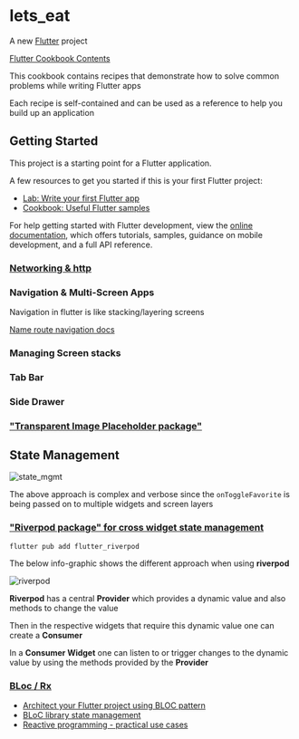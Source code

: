 # lets_eat

A new [Flutter](https://docs.flutter.dev "Flutter docs") project

[Flutter Cookbook Contents](https://docs.flutter.dev/cookbook "check contents")

This cookbook contains recipes that demonstrate how to solve common problems while writing Flutter apps

Each recipe is self-contained and can be used as a reference to help you build up an application

## Getting Started

This project is a starting point for a Flutter application.

A few resources to get you started if this is your first Flutter project:

- [Lab: Write your first Flutter app](https://docs.flutter.dev/get-started/codelab)
- [Cookbook: Useful Flutter samples](https://docs.flutter.dev/cookbook)

For help getting started with Flutter development, view the
[online documentation](https://docs.flutter.dev/), which offers tutorials,
samples, guidance on mobile development, and a full API reference.

### [Networking & http](https://docs.flutter.dev/data-and-backend/networking "read docs")

### Navigation & Multi-Screen Apps

Navigation in flutter is like stacking/layering  screens

[Name route navigation docs](https://docs.flutter.dev/development/ui/navigation#using-named-routes "not recommended")

### Managing Screen stacks

### Tab Bar

### Side Drawer

### ["Transparent Image Placeholder package"](https://pub.dev/packages/transparent_image/install)

## State Management

![state_mgmt](https://github.com/NSM722/lets_eat/assets/83452606/2ab5fe15-787c-4be1-a04b-53a2fc5c7d50)

The above approach is complex and verbose since the `onToggleFavorite` is being passed on to multiple widgets and screen layers

### ["Riverpod package" for cross widget state management](https://riverpod.dev/ "read docs for installation")

```terminal
flutter pub add flutter_riverpod
```

The below info-graphic shows the different approach when using **riverpod**

![riverpod](https://github.com/NSM722/lets_eat/assets/83452606/b8c75614-264f-41bf-80d1-d90e818149d9)

**Riverpod** has a central **Provider** which provides a dynamic value and also methods to change the value

Then in the respective widgets that require this dynamic value one can create a **Consumer**

In a **Consumer Widget** one can listen to or trigger changes to the dynamic value by using the methods provided by the **Provider**

### [BLoc / Rx](https://docs.flutter.dev/data-and-backend/state-mgmt/options#bloc--rx "read docs")

- [Architect your Flutter project using BLOC pattern](https://medium.com/codechai/architecting-your-flutter-project-bd04e144a8f1 "medium blog")
- [BLoC library state management](https://bloclibrary.dev/#/ "read docs")
- [Reactive programming - practical use cases](https://www.didierboelens.com/blog "flutter blog")
